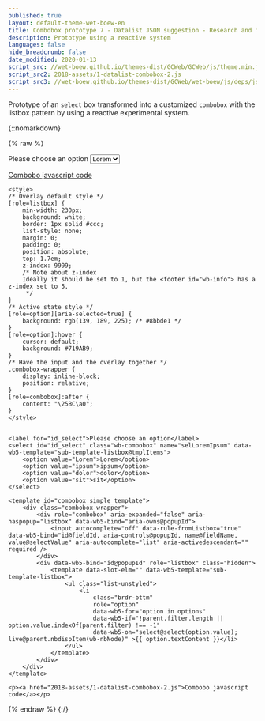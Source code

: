 ```yaml
---
published: true
layout: default-theme-wet-boew-en
title: Combobox prototype 7 - Datalist JSON suggestion - Research and finding
description: Prototype using a reactive system
languages: false
hide_breadcrumb: false
date_modified: 2020-01-13
script_src: //wet-boew.github.io/themes-dist/GCWeb/GCWeb/js/theme.min.js
script_src2: 2018-assets/1-datalist-combobox-2.js
script_src3: //wet-boew.github.io/themes-dist/GCWeb/wet-boew/js/deps/jsonpointer.js
---
```


Prototype of an ```select``` box transformed into a customized ```combobox``` with the listbox pattern by using a reactive experimental system.


{::nomarkdown}

{% raw %}

<div class="wb-prettify all-pre linenums"></div>

<style>
/* Overlay default style */
[role=listbox] {
	min-width: 230px;
	background: white;
	border: 1px solid #ccc;
	list-style: none;
	margin: 0;
	padding: 0;
	position: absolute;
	top: 1.7em;
	z-index: 9999;
	/* Note about z-index
	Ideally it should be set to 1, but the <footer id="wb-info"> has a z-index set to 5,
	 */
}
/* Active state style */
[role=option][aria-selected=true] {
	background: rgb(139, 189, 225); /* #8bbde1 */
}
[role=option]:hover {
	cursor: default;
	background: #719AB9;
}
/* Have the input and the overlay together */
.combobox-wrapper {
    display: inline-block;
    position: relative;
}
[role=combobox]:after {
	content: "\25BC\a0";
}
</style>


<label for="id_select">Please choose an option</label>
<select id="id_select" class="wb-combobox" name="selLoremIpsum" data-wb5-template="sub-template-listbox@tmplItems">
	<option value="Lorem">Lorem</option>
	<option value="ipsum">ipsum</option>
	<option value="dolor">dolor</option>
	<option value="sit">sit</option>
</select>

<template id="combobox_simple_template">
	<div class="combobox-wrapper">
		<div role="combobox" aria-expanded="false" aria-haspopup="listbox" data-wb5-bind="aria-owns@popupId">
			<input autocomplete="off" data-rule-fromListbox="true" data-wb5-bind="id@fieldId, aria-controls@popupId, name@fieldName, value@selectValue" aria-autocomplete="list" aria-activedescendant="" required />
		</div>
		<div data-wb5-bind="id@popupId" role="listbox" class="hidden">
			<template data-slot-elm="" data-wb5-template="sub-template-listbox">
				<ul class="list-unstyled">
					<li
						class="brdr-bttm"
						role="option"
						data-wb5-for="option in options"
						data-wb5-if="!parent.filter.length || option.value.indexOf(parent.filter) !== -1"
						data-wb5-on="select@select(option.value); live@parent.nbdispItem(wb-nbNode)" >{{ option.textContent }}</li>
				</ul>
			</template>
		</div>
	</div>
</template>

<a href="2018-assets/1-datalist-combobox-2.js">Combobo javascript code</a>

<pre><code>&lt;style&gt;
/* Overlay default style */
[role=listbox] {
	min-width: 230px;
	background: white;
	border: 1px solid #ccc;
	list-style: none;
	margin: 0;
	padding: 0;
	position: absolute;
	top: 1.7em;
	z-index: 9999;
	/* Note about z-index
	Ideally it should be set to 1, but the &lt;footer id="wb-info"&gt; has a z-index set to 5,
	 */
}
/* Active state style */
[role=option][aria-selected=true] {
	background: rgb(139, 189, 225); /* #8bbde1 */
}
[role=option]:hover {
	cursor: default;
	background: #719AB9;
}
/* Have the input and the overlay together */
.combobox-wrapper {
    display: inline-block;
    position: relative;
}
[role=combobox]:after {
	content: "\25BC\a0";
}
&lt;/style&gt;


&lt;label for="id_select"&gt;Please choose an option&lt;/label&gt;
&lt;select id="id_select" class="wb-combobox" name="selLoremIpsum" data-wb5-template="sub-template-listbox@tmplItems"&gt;
	&lt;option value="Lorem"&gt;Lorem&lt;/option&gt;
	&lt;option value="ipsum"&gt;ipsum&lt;/option&gt;
	&lt;option value="dolor"&gt;dolor&lt;/option&gt;
	&lt;option value="sit"&gt;sit&lt;/option&gt;
&lt;/select&gt;

&lt;template id="combobox_simple_template"&gt;
	&lt;div class="combobox-wrapper"&gt;
		&lt;div role="combobox" aria-expanded="false" aria-haspopup="listbox" data-wb5-bind="aria-owns@popupId"&gt;
			&lt;input autocomplete="off" data-rule-fromListbox="true" data-wb5-bind="id@fieldId, aria-controls@popupId, name@fieldName, value@selectValue" aria-autocomplete="list" aria-activedescendant="" required /&gt;
		&lt;/div&gt;
		&lt;div data-wb5-bind="id@popupId" role="listbox" class="hidden"&gt;
			&lt;template data-slot-elm="" data-wb5-template="sub-template-listbox"&gt;
				&lt;ul class="list-unstyled"&gt;
					&lt;li
						class="brdr-bttm"
						role="option"
						data-wb5-for="option in options"
						data-wb5-if="!parent.filter.length || option.value.indexOf(parent.filter) !== -1"
						data-wb5-on="select@select(option.value); live@parent.nbdispItem(wb-nbNode)" &gt;{{ option.textContent }}&lt;/li&gt;
				&lt;/ul&gt;
			&lt;/template&gt;
		&lt;/div&gt;
	&lt;/div&gt;
&lt;/template&gt;

&lt;p&gt;&lt;a href="2018-assets/1-datalist-combobox-2.js"&gt;Combobo javascript code&lt;/a&gt;&lt;/p&gt;</code></pre>

{% endraw %}
{:/}
